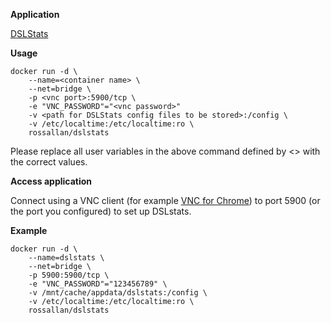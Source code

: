 **Application**

[DSLStats](http://www.s446074245.websitehome.co.uk/downloads.html)


**Usage**
```
docker run -d \
	--name=<container name> \
	--net=bridge \
	-p <vnc port>:5900/tcp \
	-e "VNC_PASSWORD"="<vnc password>"
	-v <path for DSLStats config files to be stored>:/config \
	-v /etc/localtime:/etc/localtime:ro \
	rossallan/dslstats
```

Please replace all user variables in the above command defined by <> with the correct values.

**Access application**

Connect using a VNC client (for example [VNC for Chrome](https://chrome.google.com/webstore/detail/vnc%C2%AE-viewer-for-google-ch/iabmpiboiopbgfabjmgeedhcmjenhbla?hl=en)) to port 5900 (or the port you configured) to set up DSLstats.

**Example**
```
docker run -d \
	--name=dslstats \
	--net=bridge \
	-p 5900:5900/tcp \
	-e "VNC_PASSWORD"="123456789" \
	-v /mnt/cache/appdata/dslstats:/config \
	-v /etc/localtime:/etc/localtime:ro \
	rossallan/dslstats
```
